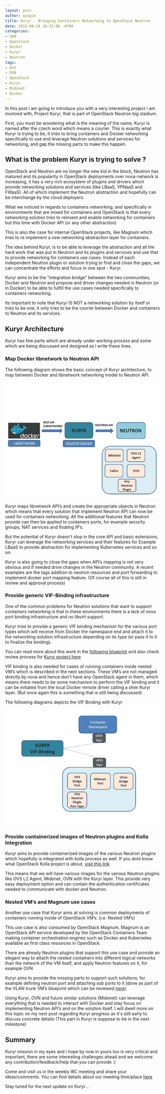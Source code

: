 ```yaml
---
layout: post
author: gsagie
title: Kuryr - Bringing Containers Networking to OpenStack Neutron
date: 2015-08-24 16:25:06 -0700
categories:
- SDN
- Openstack
- Docker
- Kuryr
- Neutron
tags:
- OVS
- OVN
- OpenStack
- Kuryr
- Midonet
- Docker
---
```


In this post i am going to introduce you with a very interesting project i am involved with, Project Kuryr,  that is part of OpenStack Neutron big stadium.

First, you must be wondering what is the meaning of the name, Kuryr is named after the czech word which means a courier.
This is exactly what Kuryr is trying to be, it tries to bring containers and Docker networking specifically to use and leverage Neutron solutions and services for networking, and gap the missing parts to make this happen.

## What is the problem Kuryr is trying to solve ?

OpenStack and Neutron are no longer the new kid in the block, Neutron has matured and its popularity in OpenStack deployments over nova-network is increasing, it has a very rich ecosystem of plugins and drivers which provide networking solutions and services (like LBaaS, VPNaaS and FWaaS).
All of which implement the Neutron abstraction and hopefully can be interchange by the cloud deployers.

What we noticed in regards to containers networking, and specifically in environments that are mixed for containers and OpenStack is that every networking solution tries to reinvent and enable networking for containers but this time with Docker API (or any other abstraction)

This is also the case for internal OpenStack projects, like Magnum which tries to re implement a new networking abstraction layer for containers.

The idea behind Kuryr, is to be able to leverage the abstraction and all the hard work that was put in Neutron and its plugins and services and use that to provide networking for containers use cases.
Instead of each independent Neutron plugin or solution trying to find and close the gaps, we can concentrate the efforts and focus in one spot - Kuryr.

Kuryr aims to be the “integration bridge” between the two communities, Docker and Neutron and propose and driver changes needed in Neutron (or in Docker) to be able to fulfill the use cases needed specifically to containers networking.

Its important to note that Kuryr IS NOT a networking solution by itself or tries to be one, it only tries to be the courier between Docker and containers to Neutron and its services.

## Kuryr Architecture

Kuryr has few parts which are already under working process and some which are being discussed and designed as i write these lines. 

### Map Docker libnetwork to Neutron API

The following diagram shows the basic concept of Kuryr architecture, to map between Docker and libnetwork networking model to Neutron API.

<img src="https://raw.githubusercontent.com/GalSagie/GalSagie.github.io/master/public/img/kuryr1.jpg" />

Kuryr maps libnetwork API’s and create the appropriate objects in Neutron which means that every solution that implement Neutron API can now be used for containers networking.
All the additional features that Neutron provide can then be applied to containers ports, for example security groups, NAT services and floating IP’s.

But the potential of Kuryr doesn't stop in the core API and basic extensions, Kuryr can leverage the networking services and their features for Example LBaaS to provide abstraction for implementing Kubernetes services and so on.

Kuryr is also going to close the gaps when API’s mapping is not very obvious and if needed drive changes in the Neutron community.
A recent examples are the tags addition to neutron resources and port forwarding to implement docker port mapping feature. (Of course all of this is still in review and approval process)

### Provide generic VIF-Binding infrastructure

One of the common problems for Neutron solutions that want to support containers networking is that in these environments there is a lack of nova port binding infrastructure and no libvirt support.

Kuryr tries to provide a generic VIF binding mechanism for the various port types which will receive from Docker the namespace end and attach it to the networking solution infrastructure depending on its type (or pass it to it to finalize the binding).

You can read more about this work in the [following blueprint](https://blueprints.launchpad.net/kuryr/+spec/vif-binding-and-unbinding-mechanism)
and also check review process for [Kuryr project here](https://review.openstack.org/#/q/status:open+project:openstack/kuryr,n,z)

VIF binding is also needed for cases of running containers inside nested VM’s which is described in the next sections.
These VM’s are not managed directly by nova and hence don't have any OpenStack agent in them, which means there needs to be some mechanism to perform the VIF binding and it can be initiated from the local Docker remote driver calling a shim Kuryr layer. (But once again this is something that is still being discussed)

The following diagrams depicts the VIF Binding with Kuryr

<img src="https://raw.githubusercontent.com/GalSagie/GalSagie.github.io/master/public/img/kuryr2.jpg" />

### Provide containerized images of Neutron plugins and Kolla Integration

Kuryr aims to provide containerized images of the various Neutron plugins which hopefully is integrated with kolla process as well.
If you dont know what OpenStack Kolla project is about, [visit this link](https://wiki.openstack.org/wiki/Kolla)

This means that we will have various images for the various Neutron plugins like OVS L2 Agent, Midonet, OVN with the Kuryr layer.
This provide very easy deployment option and can contain the authentication certificates needed to communicate with docker and Neutron.

### Nested VM’s and Magnum use cases

Another use case that Kuryr aims at solving is common deployments of containers running inside of OpenStack VM’s. (i.e. Nested VM’s)

This use case is also consumed by OpenStack Magnum, Magnum is an OpenStack API service developed by the OpenStack Containers Team making container orchestration engines such as Docker and Kubernetes available as first class resources in OpenStack.

There are already Neutron plugins that support this use case and provide an elegant way to attach the nested containers into different logical networks than the network of the VM itself, and apply Neutron features on it, for example OVN

Kuryr aims to provide the missing parts to support such solutions, for example defining neutron port and attaching sub ports to it (done as part of the VLAN trunk VM’s blueprint which can be reviewed [here](https://blueprints.launchpad.net/openstack/?searchtext=vlan-aware-vms))

Using Kuryr, OVN and future similar solutions (Midonet) can leverage everything that is needed to interact with Docker and stay focus on implementing Neutron API’s and on the solution itself.
I will dwell more on this topic on my next post regarding Kuryr progress as it's still early to discuss concrete details (This part in Kuryr is suppose to be in the next milestone)


## Summary

Kuryr mission in my eyes and i hope by now in yours too is very critical and important, there are some interesting challenges ahead and we welcome any contribution/feedback/help that you can provide :)

Come and visit us in the weekly IRC meeting and share your ideas/comments.
You can find details about our meeting time/place [here](http://eavesdrop.openstack.org/#Kuryr_Project_Meeting)

Stay tuned for the next update on Kuryr...

